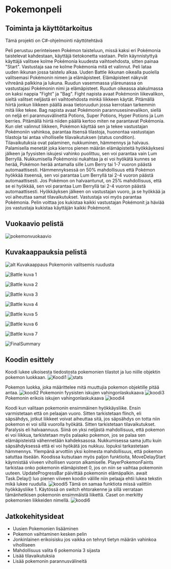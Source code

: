 # Pokemonpeli

## Toiminta ja käyttötarkoitus

Tämä projekti on C#-ohjelmointi näyttötehtävä

Peli perustuu perinteiseen Pokémon taisteluun, missä kaksi eri Pokémonia taistelevat kahdestaan, käyttäjä tietokonetta vastaan. Pelin käynnistyttyä käyttäjä valitsee kolme Pokémonia kuudesta vaihtoehdosta, sitten painaa "Start". Vastustaja saa ne kolme Pokémonia mitä et valinnut. Peli lataa uuden ikkunan jossa taistelu alkaa. Uuden Battle ikkunan oikealla puolella valitsemasi Pokémonin nimen ja elämäpisteet. Elämäpisteet näkyvät vihreänä palkkina ja lukuna. Ruudun vasemmassa yläreunassa on vastustajasi Pokémonin nimi ja elämäpisteet. Ruudun oikeassa alakulmassa on kaksi nappia "Fight" ja "Bag". Fight napista avaat Pokémonin liikevalikon, sieltä valitset neljästä eri vaihtoehdosta minkä liikkeen käytät. Pitämällä hiirtä jonkun liikkeen päällä avaa tietoruudun jossa kerrotaan tarkemmin mitä liike tekee. Bag napista avaat Pokémonin parannusesinevalikon, siellä on neljä eri parannusvälinettä Potions, Super Potions, Hyper Potions ja Lum berries. Pitämällä hiirtä niiden päällä kertoo miten ne parantavat Pokémonia. Kun olet valinnut liikkeen, Pokémon käyttää sen ja tekee vastustajan Pokémoniin vahinkoa, parantaa itsensä tilastoja, huonontaa vastustajan tilastoja tai antaa viholliselle tilavaikutuksen (status condition). Tilavaikutuksia ovat palaminen, nukkuminen, hämmennys ja halvaus. Palamisella menetät joka kierros pienen määrän elämäpisteitä hyökkäyksesi jälkeen ja fyysisten iskujesi vahinko puolittuu, sen voi parantaa vain Lum Berryllä. Nukkumisella Pokémonisi nukahtaa ja ei voi hyökätä kunnes se herää, Pokémon herää antamalla sille Lum Berry tai 1-7 vuoron päästä automaattisesti. Hämmennyksessä on 50% mahdollisuus että Pokémon hyökkää itseensä, sen voi parantaa Lum Berryllä tai 2-4 vuoron päästä automaattisesti. Jos Pokémon on halvaantunut, on 25% mahdollisuus, että se ei hyökkää, sen voi parantaa Lum Berryllä tai 2-4 vuoron päästä automaattisesti. Hyökkäyksen jälkeen on vastustajan vuoro, ja se hyökkää ja voi aiheuttaa samat tilavaikutukset. Vastustaja voi myös parantaa Pokémonia. Pelin voittaa jos kukistaa kaikki vastustajan Pokémonit ja häviää jos vastustaja kukistaa käyttäjän kaikki Pokémonit.

## Vuokaavio pelistä

![pokemonvuokaavio](https://github.com/k4lppe/Pokemon/assets/151001970/9098b151-f4fd-4a84-a5bf-6b83d9081bd3)


## Kuvakaappauksia pelistä

![alt Kuvakaappaus Pokemonin valitsemis ruudusta](https://github.com/k4lppe/Pokemon/assets/151001970/52b8dc56-993e-40fd-932d-ed2d247875d3)

![Battle kuva 1](https://github.com/k4lppe/Pokemon/assets/151001970/fe90812e-e65f-4a08-a9a6-c556176945af)

![Battle kuva 2](https://github.com/k4lppe/Pokemon/assets/151001970/ff40affa-542f-4f1e-bd7f-387442304762)

![Battle kuva 3](https://github.com/k4lppe/Pokemon/assets/151001970/a575cc85-f721-4bb2-b172-e2ac3036b492)

![Battle kuva 4](https://github.com/k4lppe/Pokemon/assets/151001970/d4ea66d3-962e-4d04-a0c8-097a540b45b0)

![Battle kuva 5](https://github.com/k4lppe/Pokemon/assets/151001970/361ff036-327d-49b5-8db2-91c140b447ec)

![Battle kuva 6](https://github.com/k4lppe/Pokemon/assets/151001970/8ab2c7d5-225c-4400-a6da-7825822c4435)

![Battle kuva 7](https://github.com/k4lppe/Pokemon/assets/151001970/62e01254-52fe-415c-84de-7bd1daec468f)

![FinalSummary](https://github.com/k4lppe/Pokemon/assets/151001970/692a5d14-2806-4525-a397-e5e89adbd9c0)

## Koodin esittely
Koodi lukee ulkoisesta tiedostosta pokemonien tilastot ja luo niille objektin pokemon luokkaan.
![Koodi1](https://github.com/k4lppe/Pokemon/assets/151001970/801f5fee-70a5-47d6-8589-d63e48c4850f)
![stats](https://github.com/k4lppe/Pokemon/assets/151001970/a8e3dd1c-5075-485b-89f0-b8f9bb0597e4)

Pokemon luokka, joka määrittelee mitä muuttujia pokemon objektille pitää antaa.
![koodi2](https://github.com/k4lppe/Pokemon/assets/151001970/28fdf405-2951-4c2e-9a21-bab400e0b7d2)
Pokemonin fyysisten iskujen vahingonlaskukaava
![koodi3](https://github.com/k4lppe/Pokemon/assets/151001970/63c81927-1207-4927-b926-a0d5ec5fc47a)
Pokemonin erikois iskujen vahingonlaskukaava
![koodi4](https://github.com/k4lppe/Pokemon/assets/151001970/ec750982-83ef-4c50-a639-4ff365514cc9)

Koodi kun valitaan pokemonin ensimmäinen hyökkäysliike. Ensin varmistetaan että on pelaajan vuoro. Sitten tarkistetaan flinch, eli säpsähdys, jotkut liikkeet voivat aiheuttaa sitä, jos säpsähdys on totta niin pokemon ei voi sillä vuorolla hyökätä. Sitten tarkistetaan tilavaikutukset. Paralysis eli halvaannuus. Siinä on yksi neljästä mahdollisuus, että pokemon ei voi liikkua, tarkistetaan myös palaako pokemon, jos se palaa sen elämäpisteistä vähennetään kahdeksasosa. Nukkumisessa sama juttu kuin säpsähdyksessä että ei voi hyökätä jos nukkuu. lopuksi tarkastetaan hämmennys. Ylempänä arvottiin yksi kolmesta mahdollisuus, että pokemon satuttaa itseään. Koodissa kutsutaan myös paljon funktioita, MoveDelayStart käynnistää viiveen vihollisen vuoron alkamiselle. PlayerPokemonFaints tarkistaa onko pokemonin elämäpisteet 0, jos on niin se vaihtaa pokemonin uuteen. UpdateProgressBar päivittää pokemonin elämäpalkin. await Task.Delay() luo pienen viiveen koodin välille niin pelaaja ehtii lukea tekstin mikä lukee ruudulla.
![koodi5](https://github.com/k4lppe/Pokemon/assets/151001970/a957cca4-ddd9-4cf8-88c3-86603d4e8351)
Tämä on samaa funktiota missä valittiin hyökkäysliike 1. Käytössä on switch ehtorakenne ja sillä verrataan tämänhetkisen pokemonin ensimmäistä liikettä. Caset on merkitty pokemonien liikkeiden nimellä.
![koodi6](https://github.com/k4lppe/Pokemon/assets/151001970/66bbf79e-e18a-4521-87a1-2e8120d58603)

## Jatkokehitysideat

- Uusien Pokemonien lisääminen
- Pokemon vaihtaminen kesken pelin
- Jonkinlainen erikoisisku jos vaikka on tehnyt tietyn määrän vahinkoa viholliseen
- Mahdollisuus valita 6 pokemonia 3 sijasta
- Lisää tilavaikutuksia
- Lisää pokemonin parannusvälineitä
  
